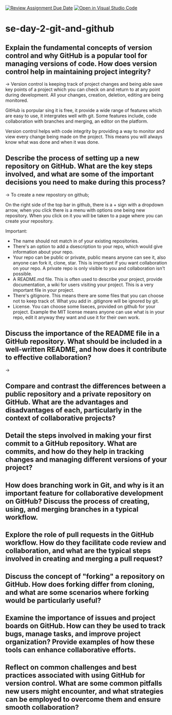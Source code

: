 [![Review Assignment Due Date](https://classroom.github.com/assets/deadline-readme-button-22041afd0340ce965d47ae6ef1cefeee28c7c493a6346c4f15d667ab976d596c.svg)](https://classroom.github.com/a/8wgCKhpZ)
[![Open in Visual Studio Code](https://classroom.github.com/assets/open-in-vscode-2e0aaae1b6195c2367325f4f02e2d04e9abb55f0b24a779b69b11b9e10269abc.svg)](https://classroom.github.com/online_ide?assignment_repo_id=18412130&assignment_repo_type=AssignmentRepo)
# se-day-2-git-and-github
## Explain the fundamental concepts of version control and why GitHub is a popular tool for managing versions of code. How does version control help in maintaining project integrity?

-> Version control is keeping track of project changes and being able save key points of a project which you can check on and return to at any point during development. All your changes, creation, deletion, editing are being monitored.

GitHub is porpular sing it is free, it provide a wide range of features which are easy to use, it intergrates well with git. Some features include, code collaboration with branches and merging, an editor on the platform.

Version control helps with code integrity by providing a way to monitor and view every change being made on the project. This means you will always know what was done and when it was done.

## Describe the process of setting up a new repository on GitHub. What are the key steps involved, and what are some of the important decisions you need to make during this process?

-> To create a new repostory on github;

On the right side of the top bar in github, there is a + sign with a dropdown arrow, when you click there is a menu with options one being new repository. When you click on it you will be taken to a page where you can create your repository.

Important:

  - The name should not match in of your existing repositories.
  - There's an option to add a dsescription to your repo, which would give information about your repo.
  - Your repo can be public or private, public means anyone can see it, also anyone can fork it, clone, star. This is important if you want collaboration on your repo. A private repo is only visible to you and collaboration isn't possible.
  - A README.md file. This is often used to describe your project, provide documentation, a wiki for users visiting your project. This is a very important file in your project.
  - There's gitignore. This means there are some files that you can choose not to keep track of. What you add in .gitignore will be ignored by git.
  - License. You can choose some liseces, provided on github for your project. Example the MIT license means anyone can use what is in your repo, edit it anyway they want and use it for their own work.

## Discuss the importance of the README file in a GitHub repository. What should be included in a well-written README, and how does it contribute to effective collaboration?

-> 

## Compare and contrast the differences between a public repository and a private repository on GitHub. What are the advantages and disadvantages of each, particularly in the context of collaborative projects?

## Detail the steps involved in making your first commit to a GitHub repository. What are commits, and how do they help in tracking changes and managing different versions of your project?

## How does branching work in Git, and why is it an important feature for collaborative development on GitHub? Discuss the process of creating, using, and merging branches in a typical workflow.

## Explore the role of pull requests in the GitHub workflow. How do they facilitate code review and collaboration, and what are the typical steps involved in creating and merging a pull request?

## Discuss the concept of "forking" a repository on GitHub. How does forking differ from cloning, and what are some scenarios where forking would be particularly useful?

## Examine the importance of issues and project boards on GitHub. How can they be used to track bugs, manage tasks, and improve project organization? Provide examples of how these tools can enhance collaborative efforts.

## Reflect on common challenges and best practices associated with using GitHub for version control. What are some common pitfalls new users might encounter, and what strategies can be employed to overcome them and ensure smooth collaboration?
